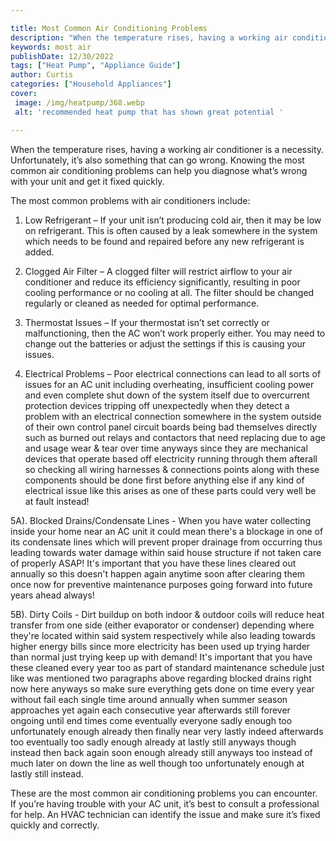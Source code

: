 ```yaml
---

title: Most Common Air Conditioning Problems
description: "When the temperature rises, having a working air conditioner is a necessity. Unfortunately, it’s also something that can go wrong....keep reading to learn"
keywords: most air
publishDate: 12/30/2022
tags: ["Heat Pump", "Appliance Guide"]
author: Curtis
categories: ["Household Appliances"]
cover: 
 image: /img/heatpump/368.webp
 alt: 'recommended heat pump that has shown great potential '

---
```


When the temperature rises, having a working air conditioner is a necessity. Unfortunately, it’s also something that can go wrong. Knowing the most common air conditioning problems can help you diagnose what’s wrong with your unit and get it fixed quickly.

The most common problems with air conditioners include:

 
1. Low Refrigerant – If your unit isn’t producing cold air, then it may be low on refrigerant. This is often caused by a leak somewhere in the system which needs to be found and repaired before any new refrigerant is added. 

2. Clogged Air Filter – A clogged filter will restrict airflow to your air conditioner and reduce its efficiency significantly, resulting in poor cooling performance or no cooling at all. The filter should be changed regularly or cleaned as needed for optimal performance. 

3. Thermostat Issues – If your thermostat isn’t set correctly or malfunctioning, then the AC won’t work properly either. You may need to change out the batteries or adjust the settings if this is causing your issues. 

4. Electrical Problems – Poor electrical connections can lead to all sorts of issues for an AC unit including overheating, insufficient cooling power and even complete shut down of the system itself due to overcurrent protection devices tripping off unexpectedly when they detect a problem with an electrical connection somewhere in the system outside of their own control panel circuit boards being bad themselves directly such as burned out relays and contactors that need replacing due to age and usage wear & tear over time anyways since they are mechanical devices that operate based off electricity running through them afterall so checking all wiring harnesses & connections points along with these components should be done first before anything else if any kind of electrical issue like this arises as one of these parts could very well be at fault instead! 

5A). Blocked Drains/Condensate Lines - When you have water collecting inside your home near an AC unit it could mean there's a blockage in one of its condensate lines which will prevent proper drainage from occurring thus leading towards water damage within said house structure if not taken care of properly ASAP! It's important that you have these lines cleared out annually so this doesn't happen again anytime soon after clearing them once now for preventive maintenance purposes going forward into future years ahead always! 

 5B). Dirty Coils - Dirt buildup on both indoor & outdoor coils will reduce heat transfer from one side (either evaporator or condenser) depending where they're located within said system respectively while also leading towards higher energy bills since more electricity has been used up trying harder than normal just trying keep up with demand! It's important that you have these cleaned every year too as part of standard maintenance schedule just like was mentioned two paragraphs above regarding blocked drains right now here anyways so make sure everything gets done on time every year without fail each single time around annually when summer season approaches yet again each consecutive year afterwards still forever ongoing until end times come eventually everyone sadly enough too unfortunately enough already then finally near very lastly indeed afterwards too eventually too sadly enough already at lastly still anyways though instead then back again soon enough already still anyways too instead of much later on down the line as well though too unfortunately enough at lastly still instead.

These are the most common air conditioning problems you can encounter. If you’re having trouble with your AC unit, it’s best to consult a professional for help. An HVAC technician can identify the issue and make sure it’s fixed quickly and correctly.
